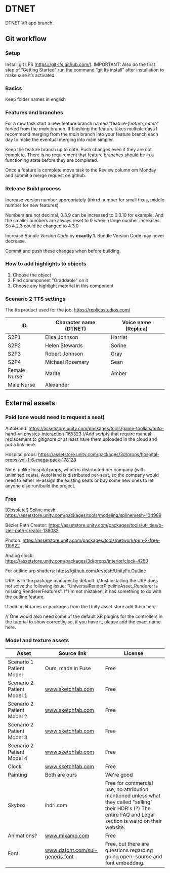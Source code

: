 # DTNET
DTNET VR app branch.

## Git workflow

### Setup

Install git LFS (https://git-lfs.github.com/). IMPORTANT: Also do the first step of ”Getting Started” run the command ”git lfs install” after installation to make sure it’s activated.

### Basics

Keep folder names in english

### Features and branches

For a new task start a new feature branch named "feature-*feature_name*" forked from the *main* branch. If finishing the feature takes multiple days I recommend merging from the *main* branch into your feature branch each day to make the eventual merging into main simpler.

Keep the feature branch up to date. Push changes even if they are not complete. There is no requirement that feature branches should be in a functioning state before they are completed.

Once a feature is complete move task to the Review column om Monday and submit a merge request on github.

### Release Build process

Increase version number appropriately (thirrd number for small fixes, middle number for new features)

Numbers are not decimal, 0.3.9 can be increased to 0.3.10 for example. And the smaller numbers are always reset to 0 when a large number increases. So 4.2.3 could be changed to 4.3.0

Increase *Bundle Version Code* by **exactly 1**. Bundle Version Code may never decrease.

Commit and push these changes when before building.

### How to add highlights to objects 
1. Choose the object
2. Find commponent "Graddable" on it
3. Choose any highlight material in this component

### Scenario 2 TTS settings
The tts product used for the job: https://replicastudios.com/

| ID           | Character name (DTNET) | Voice name (Replica) |
|--------------|------------------------|----------------------|
| S2P1         | Elisa Johnson          | Harriet              |
| S2P2         | Helen Stewards         | Sorine               |
| S2P3         | Robert Johnson         | Gray                 |
| S2P4         | Michael Rosemary       | Sean                 |
| Female Nurse | Marite                 | Amber                |
| Male Nurse   | Alexander              |                      |

## External assets

### Paid (one would need to request a seat)

AutoHand: https://assetstore.unity.com/packages/tools/game-toolkits/auto-hand-vr-physics-interaction-165323
//Add scripts that require manual replacement to gitignore or at least have them uploaded in the cloud and put a link here.

Hospital props: https://assetstore.unity.com/packages/3d/props/hospital-props-vol-1-6-mega-pack-178128

Note: unlike hospital props, which is distributed per company (with unlimited seats), AutoHand is distributed per-seat, so the company would need to either re-assign the existing seats or buy some new ones to let anyone else run/build the project.

### Free

[Obsolete!] Spline mesh: https://assetstore.unity.com/packages/tools/modeling/splinemesh-104989

Bézier Path Creator: https://assetstore.unity.com/packages/tools/utilities/b-zier-path-creator-136082

Photon: https://assetstore.unity.com/packages/tools/network/pun-2-free-119922

Analog clock: https://assetstore.unity.com/packages/3d/props/interior/clock-4250

For outline urp shaders: https://github.com/Arvtesh/UnityFx.Outline

URP: is in the package manager by default.
//Just installing the URP does not solve the following issue: "UniversalRenderPipelineAsset_Renderer is missing RendererFeatures". If I'm not mistaken, it has something to do with the outline feature. 

If adding libraries or packages from the Unity asset store add them here.

// One would also need some of the default XR plugins for the controllers in the tutorial to show correctly, so, if you have it, please add the exact name here.

### Model and texture assets

| Asset                      | Source link | License |
|----------------------------|-------------|---------|
| Scenario 1 Patient Model   | Ours, made in Fuse | Free |
| Scenario 2 Patient Model 1 | www.sketchfab.com | Free |
| Scenario 2 Patient Model 2 | www.sketchfab.com | Free |
| Scenario 2 Patient Model 3 | www.sketchfab.com | Free |
| Scenario 2 Patient Model 4 | www.sketchfab.com | Free |
| Clock                      | www.sketchfab.com | Free |
| Painting                   | Both are ours | We're good |
| Skybox                     | ihdri.com   | Free for commercial use, no attribution mentioned unless what they called "selling" their HDR's (?) The entire FAQ and Legal section is weird on their website. |
| Animations?                | www.mixamo.com | Free |
| Font                       | www.dafont.com/sui-generis.font | Free, but there are questions regarding going open-source and font embedding. |

